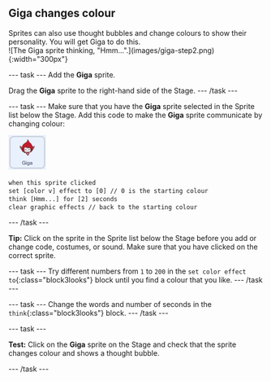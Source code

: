 ## Giga changes colour

<div style="display: flex; flex-wrap: wrap">
<div style="flex-basis: 200px; flex-grow: 1; margin-right: 15px;">
Sprites can also use thought bubbles and change colours to show their personality. You will get Giga to do this.
</div>
<div>
![The Giga sprite thinking, "Hmm...".](images/giga-step2.png){:width="300px"}
</div>
</div>

--- task ---
Add the **Giga** sprite.

Drag the **Giga** sprite to the right-hand side of the Stage.
--- /task ---

--- task ---
Make sure that you have the **Giga** sprite selected in the Sprite list below the Stage. Add this code to make the **Giga** sprite communicate by changing colour:

![The Giga sprite.](images/giga-sprite.png)

```blocks3
when this sprite clicked
set [color v] effect to [0] // 0 is the starting colour
think [Hmm...] for [2] seconds
clear graphic effects // back to the starting colour
```

--- /task ---

**Tip:** Click on the sprite in the Sprite list below the Stage before you add or change code, costumes, or sound. Make sure that you have clicked on the correct sprite.

--- task ---
Try different numbers from `1` to `200` in the `set color effect to`{:class="block3looks"} block until you find a colour that you like.
--- /task ---

--- task ---
Change the words and number of seconds in the `think`{:class="block3looks"} block.
--- /task ---

--- task ---

**Test:** Click on the **Giga** sprite on the Stage and check that the sprite changes colour and shows a thought bubble.

--- /task ---
